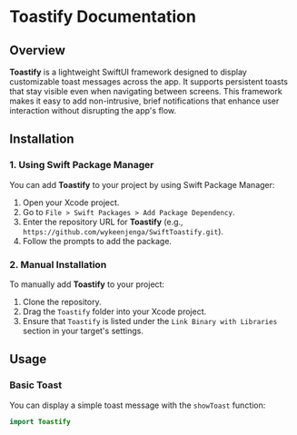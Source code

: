 # **Toastify Documentation**

## **Overview**

**Toastify** is a lightweight SwiftUI framework designed to display customizable toast messages across the app. It supports persistent toasts that stay visible even when navigating between screens. This framework makes it easy to add non-intrusive, brief notifications that enhance user interaction without disrupting the app's flow.


## **Installation**

### 1. **Using Swift Package Manager**
You can add **Toastify** to your project by using Swift Package Manager:

1. Open your Xcode project.
2. Go to `File > Swift Packages > Add Package Dependency`.
3. Enter the repository URL for **Toastify** (e.g., `https://github.com/wykeenjenga/SwiftToastify.git`).
4. Follow the prompts to add the package.

### 2. **Manual Installation**
To manually add **Toastify** to your project:
1. Clone the repository.
2. Drag the `Toastify` folder into your Xcode project.
3. Ensure that `Toastify` is listed under the `Link Binary with Libraries` section in your target's settings.

## **Usage**

### **Basic Toast**

You can display a simple toast message with the `showToast` function:

```swift
import Toastify
